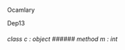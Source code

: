 Ocamlary

Dep13



######  class              c         :    object      ######  method       m   :   int    



       



